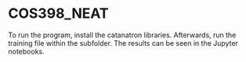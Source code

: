# COS398_NEAT
To run the program, install the catanatron libraries.
Afterwards, run the training file within the subfolder.
The results can be seen in the Jupyter notebooks.

